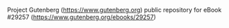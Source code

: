 Project Gutenberg (https://www.gutenberg.org) public repository for eBook #29257 (https://www.gutenberg.org/ebooks/29257)
